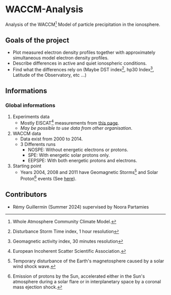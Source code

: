 # WACCM-Analysis
Analysis of the WACCM[^1] Model of particle precipitation in the ionosphere.

## Goals of the project
- Plot measured electron density profiles together with approximately simultaneous model electron density profiles.
- Describe differences in active and quiet ionospheric conditions.
- Find what the differences rely on (Maybe DST index[^2], hp30 Index[^3], Latitude of the Observatory, etc ...)

## Informations
### Global informations
1) Experiments data
   - Mostly EISCAT[^5] measurements from [this page](https://portal.eiscat.se/schedule/?year=2004&month=1&A=on&TRO=on&ESR=on).
   - _May be possible to use data from other organisation_.
2) WACCM data
   - Data exist from 2000 to 2014.
   - 3 Differents runs
     - NOSPE: Without energetic electrons or protons.
     - SPE: With energetic solar protons only.
     - EEPSPE: With both energetic protons and electrons.   
3) Starting point
   - Years 2004, 2008 and 2011 have Geomagnetic Storms[^6] and Solar Proton[^7] events (See [here](Event-Informations.md)).
  
## Contributors
- Rémy Guillermin (Summer 2024) supervised by Noora Partamies

[^1]: Whole Atmosphere Community Climate Model.
[^2]: Disturbance Storm Time index, 1 hour resolution
[^3]: Geomagnetic activity index, 30 minutes resolution
[^4]: 
[^5]: European Incoherent Scatter Scientific Association.
[^6]: Temporary disturbance of the Earth's magnetosphere caused by a solar wind shock wave.
[^7]: Emission of protons by the Sun, accelerated either in the Sun's atmosphere during a solar flare or in interplanetary space by a coronal mass ejection shock.
